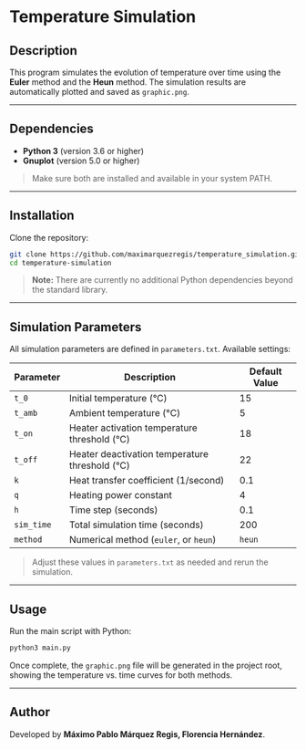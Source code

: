 # Temperature Simulation

&#x20;

## Description

This program simulates the evolution of temperature over time using the **Euler** method and the **Heun** method. The simulation results are automatically plotted and saved as `graphic.png`.

---

## Dependencies

* **Python 3** (version 3.6 or higher)
* **Gnuplot** (version 5.0 or higher)

> Make sure both are installed and available in your system PATH.

---

## Installation

Clone the repository:

   ```bash
   git clone https://github.com/maximarquezregis/temperature_simulation.git
   cd temperature-simulation
   ```

> **Note:** There are currently no additional Python dependencies beyond the standard library.

---

## Simulation Parameters

All simulation parameters are defined in `parameters.txt`. Available settings:

| Parameter  | Description                                    | Default Value |
| ---------- | ---------------------------------------------- | ------------- |
| `t_0`      | Initial temperature (°C)                       | 15            |
| `t_amb`    | Ambient temperature (°C)                       | 5             |
| `t_on`     | Heater activation temperature threshold (°C)   | 18            |
| `t_off`    | Heater deactivation temperature threshold (°C) | 22            |
| `k`        | Heat transfer coefficient (1/second)           | 0.1           |
| `q`        | Heating power constant                         | 4             |
| `h`        | Time step (seconds)                            | 0.1           |
| `sim_time` | Total simulation time (seconds)                | 200           |
| `method`   | Numerical method (`euler`, or `heun`)          | `heun`        |

> Adjust these values in `parameters.txt` as needed and rerun the simulation.

---

## Usage

Run the main script with Python:

```bash
python3 main.py
```

Once complete, the `graphic.png` file will be generated in the project root, showing the temperature vs. time curves for both methods.

---

## Author

Developed by **Máximo Pablo Márquez Regis, Florencia Hernández**.
